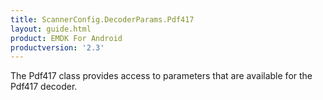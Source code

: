 ```yaml
---
title: ScannerConfig.DecoderParams.Pdf417
layout: guide.html
product: EMDK For Android
productversion: '2.3'
---
```


The Pdf417 class provides access to parameters that are available for
 the Pdf417 decoder.










